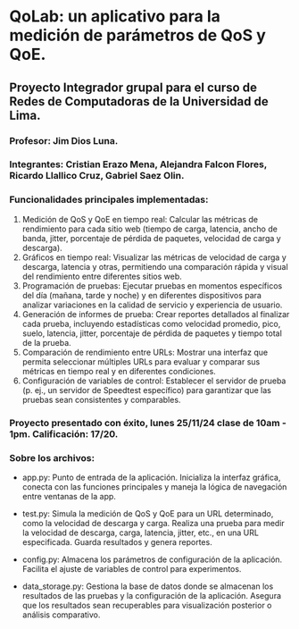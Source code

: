 # QoLab: un aplicativo para la medición de parámetros de QoS y QoE.
## Proyecto Integrador grupal para el curso de Redes de Computadoras de la Universidad de Lima.
### Profesor: Jim Dios Luna.
### Integrantes: Cristian Erazo Mena, Alejandra Falcon Flores, Ricardo Llallico Cruz, Gabriel Saez Olin.

### Funcionalidades principales implementadas:

1. Medición de QoS y QoE en tiempo real: Calcular las métricas de rendimiento para cada sitio web (tiempo de carga, latencia, ancho de banda, jitter, porcentaje de pérdida de paquetes, velocidad de carga y descarga).
2. Gráficos en tiempo real: Visualizar las métricas de velocidad de carga y descarga, latencia y otras, permitiendo una comparación rápida y visual del rendimiento entre diferentes sitios web.
3. Programación de pruebas: Ejecutar pruebas en momentos específicos del día (mañana, tarde y noche) y en diferentes dispositivos para analizar variaciones en la calidad de servicio y experiencia de usuario.
4. Generación de informes de prueba: Crear reportes detallados al finalizar cada prueba, incluyendo estadísticas como velocidad promedio, pico, suelo, latencia, jitter, porcentaje de pérdida de paquetes y tiempo total de la prueba.
5. Comparación de rendimiento entre URLs: Mostrar una interfaz que permita seleccionar múltiples URLs para evaluar y comparar sus métricas en tiempo real y en diferentes condiciones.
6. Configuración de variables de control: Establecer el servidor de prueba (p. ej., un servidor de Speedtest específico) para garantizar que las pruebas sean consistentes y comparables.

### Proyecto presentado con éxito, lunes 25/11/24 clase de 10am - 1pm. Calificación: 17/20.

### Sobre los archivos:
- app.py: Punto de entrada de la aplicación.
Inicializa la interfaz gráfica, conecta con las funciones principales y maneja la lógica de navegación entre ventanas de la app.

- test.py: Simula la medición de QoS y QoE para un URL determinado, como la velocidad de descarga y carga.
Realiza una prueba para medir la velocidad de descarga, carga, latencia, jitter, etc., en una URL especificada. Guarda resultados y genera reportes.

- config.py: Almacena los parámetros de configuración de la aplicación.
Facilita el ajuste de variables de control para experimentos.

- data_storage.py: Gestiona la base de datos donde se almacenan los resultados de las pruebas y la configuración de la aplicación.
Asegura que los resultados sean recuperables para visualización posterior o análisis comparativo.
